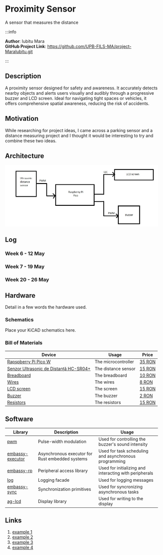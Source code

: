 # Proximity Sensor
A sensor that measures the distance

:::info 

**Author**: Iubitu Mara \
**GitHub Project Link**: https://github.com/UPB-FILS-MA/project-MaraIubitu.git

:::

## Description

A proximity sensor designed for safety and awareness. It accurately detects nearby objects and alerts users visually and audibly through a progressive buzzer and LCD screen. Ideal for navigating tight spaces or vehicles, it offers comprehensive spatial awareness, reducing the risk of accidents.

## Motivation

While researching for project ideas, I came across a parking sensor and a distance measuring project and I thought it would be interesting to try and combine these two ideas.

## Architecture 

![architecture](architectureMaraIubitu.jpg)

## Log

<!-- write every week your progress here -->

### Week 6 - 12 May

### Week 7 - 19 May

### Week 20 - 26 May

## Hardware

Detail in a few words the hardware used.

### Schematics

Place your KiCAD schematics here.

### Bill of Materials

<!-- Fill out this table with all the hardware components that you might need.

The format is 
```
| [Device](link://to/device) | This is used ... | [price](link://to/store) |

```

-->

| Device | Usage | Price |
|--------|--------|-------|
| [Rapspberry Pi Pico W](https://www.raspberrypi.com/documentation/microcontrollers/raspberry-pi-pico.html) | The microcontroller | [35 RON](https://www.optimusdigital.ro/en/raspberry-pi-boards/12394-raspberry-pi-pico-w.html) |
| [Senzor Ultrasonic de Distanță HC-SR04+](https://www.optimusdigital.ro/ro/senzori-senzori-ultrasonici/2328-senzor-ultrasonic-de-distana-hc-sr04-compatibil-33-v-i-5-v.html?search_query=hc-sr04&results=33) | The distance sensor | [15 RON](https://www.optimusdigital.ro/ro/senzori-senzori-ultrasonici/2328-senzor-ultrasonic-de-distana-hc-sr04-compatibil-33-v-i-5-v.html?search_query=hc-sr04&results=33) |
| [Breadboard](https://www.optimusdigital.ro/ro/prototipare-breadboard-uri/8-breadboard-830-points.html?search_query=breadboard&results=145) | The breadboard | [10 RON](https://www.optimusdigital.ro/ro/prototipare-breadboard-uri/8-breadboard-830-points.html?search_query=breadboard&results=145) |
| [Wires](https://www.optimusdigital.ro/ro/fire-fire-mufate/12-set-de-cabluri-pentru-breadboard.html?search_query=breadboard&results=145) | The wires | [8 RON](https://www.optimusdigital.ro/ro/fire-fire-mufate/12-set-de-cabluri-pentru-breadboard.html?search_query=breadboard&results=145) |
| [LCD screen](https://www.optimusdigital.ro/ro/optoelectronice-lcd-uri/62-lcd-1602-cu-interfata-i2c-si-backlight-galben-verde.html?search_query=LCD+1602+cu+Interfata+I2C+si+Backlight+Albastru&results=2) | The screen | [15 RON](https://www.optimusdigital.ro/ro/optoelectronice-lcd-uri/62-lcd-1602-cu-interfata-i2c-si-backlight-galben-verde.html?search_query=LCD+1602+cu+Interfata+I2C+si+Backlight+Albastru&results=2) |
| [Buzzer](https://www.optimusdigital.ro/ro/audio-buzzere/12247-buzzer-pasiv-de-33v-sau-3v.html?search_query=buzzer&results=62) | The buzzer | [2 RON](https://www.optimusdigital.ro/ro/audio-buzzere/12247-buzzer-pasiv-de-33v-sau-3v.html?search_query=buzzer&results=62) |
| [Resistors](https://www.optimusdigital.ro/ro/componente-electronice-rezistoare/33-rezistoare-set.html?search_query=rezistente&results=115) | The resistors | [15 RON](https://www.optimusdigital.ro/ro/componente-electronice-rezistoare/33-rezistoare-set.html?search_query=rezistente&results=115) |

## Software

| Library | Description | Usage |
|---------|-------------|-------|
|[pwm](https://docs.embassy.dev/embassy-nrf/git/nrf52840/pwm/index.html)|Pulse-width modulation |Used for controlling the buzzer's sound intensity |
|[embassy-executor](https://docs.embassy.dev/embassy-executor/git/std/index.html)|Asynchronous executor for Rust embedded systems| Used for task scheduling and asynchronous programming|
|[embassy-rp](https://docs.embassy.dev/embassy-rp/git/rp2040/index.html)| Peripheral access library |Used for initializing and interacting with peripherals |
|[log](https://docs.embassy.dev/embassy-usb-logger/git/default/index.html)|Logging facade |Used for logging messages |
| [embassy-sync](https://github.com/embassy-rs/embassy/tree/main/embassy-sync) | Synchronization primitives | Used for syncronizing asynchronous tasks |
| [ag-lcd](https://github.com/mjhouse/ag-lcd) | Display library | Used for writing to the display |

## Links

<!-- Add a few links that inspired you and that you think you will use for your project -->

1. [example 1](https://www.bekirbilge.com/blog/2022/12/03/parking-sensor-with-raspberry-pi-pico-w-and-hc-sr04/)
2. [example 2](https://www.instructables.com/Raspberry-Pi-Pico-and-Proximity-Sensor/)
3. [example 3](https://www.youtube.com/watch?v=5U1DCcJfwH4)
4. [example 4](https://youtu.be/JvQKZXCYMUM?si=4Tzn40Ns30Ax0ocM)